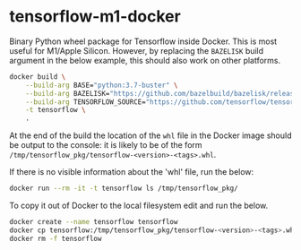 # tensorflow-m1-docker

Binary Python wheel package for Tensorflow inside Docker. This is most useful for M1/Apple Silicon. However, by replacing the `BAZELISK` build argument in the below example, this should also work on other platforms.

```bash
docker build \
    --build-arg BASE="python:3.7-buster" \
    --build-arg BAZELISK="https://github.com/bazelbuild/bazelisk/releases/download/v1.10.1/bazelisk-linux-arm64" \
    --build-arg TENSORFLOW_SOURCE="https://github.com/tensorflow/tensorflow/archive/refs/tags/v2.6.0.tar.gz" \
    -t tensorflow \
    .
```

At the end of the build the location of the `whl` file in the Docker image should be output to the console: it is likely to be of the form `/tmp/tensorflow_pkg/tensorflow-<version>-<tags>.whl`. 

If there is no visible information about the 'whl' file, run the below:

```bash
docker run --rm -it -t tensorflow ls /tmp/tensorflow_pkg/
```

To copy it out of Docker to the local filesystem edit and run the below.

```bash
docker create --name tensorflow tensorflow
docker cp tensorflow:/tmp/tensorflow_pkg/tensorflow-<version>-<tags>.whl .
docker rm -f tensorflow
```
